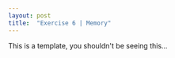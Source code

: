 ```yaml
---
layout: post
title:  "Exercise 6 | Memory"
---
```


This is a template, you shouldn't be seeing this...

